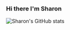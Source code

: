 ### Hi there I'm Sharon

![Sharon's GitHub stats](https://github-readme-stats.vercel.app/api?username=atienosonia&show_icons=true&theme=radical)
